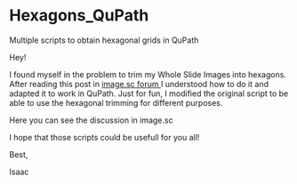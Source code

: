 # Hexagons_QuPath
Multiple scripts to obtain hexagonal grids in QuPath


Hey!

I found myself in the problem to trim my Whole Slide Images into hexagons. After reading this post in [ image.sc forum ](https://forum.image.sc/t/hexagonal-grid-roi-macro/31465/2) I understood how to do it and adapted it to work in QuPath. Just for fun, I modified the original script to be able to use the hexagonal trimming for different purposes. 

Here you can see the discussion in image.sc


I hope that those scripts could be usefull for you all!

Best,

Isaac 

